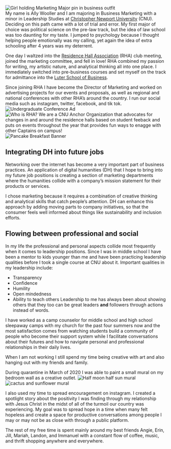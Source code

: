 ![Girl holding Marketing Major pin in business outfit](https://awooller00.github.io/Ally-W-CNU/images/smallGithubAboutMe.jpg)  
My name is Ally Wooller and I am majoring in Business Marketing with a minor in Leadership Studies at [Christopher Newport University](https://cnu.edu/) (CNU). Deciding on this path came with a lot of trial and error. My first major of choice was political science on the pre-law track, but the idea of law school was too daunting for my taste. I jumped to psychology because I thought helping people emotionally was my calling, yet again the idea of extra schooling after 4 years was my deterrent.

One day I waltzed into the [Residence Hall Association](https://www.instagram.com/cnu_rha/) (RHA) club meeting, joined the marketing committee, and fell in love! RHA combined my passion for writing, my artistic nature, and analytical thinking all into one place. I immediately switched into pre-business courses and set myself on the track for admittance into the [Luter School of Business](https://cnu.edu/academics/departments/business/). 

Since joining RHA I have become the Director of Marketing and worked on advertising projects for our events and proposals, as well as regional and national conferences with other RHA’s around the country. I run our social media such as instagram, twitter, facebook, and tik tok.  
![Undergraduate Conference Ad](https://awooller00.github.io/Ally-W-CNU/images/UDC.jpg)![Who is RHA? We are a CNU Anchor Organization that advocates for changes in and around the residence halls based on student feeback and puts on events throughout the year that provides fun ways to enagge with other Captains on campus!](https://awooller00.github.io/Ally-W-CNU/images/wearerha.jpg)![Pancake Breakfast Banner](https://awooller00.github.io/Ally-W-CNU/images/pancakebreakfast.jpg)  
## **Integrating DH into future jobs**
Networking over the internet has become a very important part of business practices. An application of digital humanities (DH) that I hope to bring into my future job positions is creating a section of marketing departments where the humanities collide with a company’s mission statement for their products or services.  

I chose marketing because it requires a combination of creative thinking and analytical skills that catch people’s attention. DH can enhance this approach by adding moving parts to company initiatives, so that the consumer feels well informed about things like sustainability and inclusion efforts. 

## **Flowing between professional and social**
In my life the professional and personal aspects collide most frequently when it comes to leadership positions. Since I was in middle school I have been a mentor to kids younger than me and have been practicing leadership qualities before I took a single course at CNU about it. 
Important qualities in my leadership include:
* Transparency 
* Confidence
* Humility 
* Open mindedness
* Ability to teach others 
Leadership to me has always been about showing others that they too can be great leaders **and** followers through actions instead of words.

I have worked as a camp counselor for middle school and high school sleepaway camps with my church for the past four summers now and the most satisfaction comes from watching students build a community of people who become their support system while I facilitate conversations about their futures and how to navigate personal and professional relationships in their daily lives. 

When I am not working I still spend my time being creative with art and also hanging out with my friends and family.

During quarantine in March of 2020 I was able to paint a small mural on my bedroom wall as a creative outlet.
![Half moon half sun mural](https://awooller00.github.io/Ally-W-CNU/images/moonsun.jpg) ![cactus and sunflower mural](https://awooller00.github.io/Ally-W-CNU/images/plants.JPG)  

I also used my time to spread encouragement on instagram. I created a spotlight story about the positivity I was finding through my relationship with Jesus Christ in the midst of all of the turmoil our country was experiencing. My goal was to spread hope in a time when many felt hopeless and create a space for productive conversations among people I may or may not be as close with through a public platform.  

The rest of my free time is spent mainly around my best friends Angie, Erin, Jill, Mariah, Landon, and Immanuel with a constant flow of coffee, music, and thrift shopping anywhere and everywhere. 
